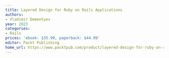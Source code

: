 ```yaml
---
title: Layered Design for Ruby on Rails Applications
authors:
- Vladimir Dementyev
year: 2023
categories:
- Rails
prices: 'ebook: $35.99, paperback: $44.99'
editor: Packt Publishing
home_url: https://www.packtpub.com/product/layered-design-for-ruby-on-rails-applications/9781801813785
---
```

